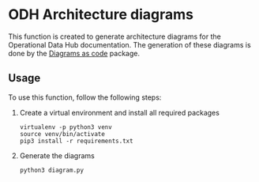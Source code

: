 # ODH Architecture diagrams

This function is created to generate architecture diagrams for the Operational Data Hub documentation. The generation
of these diagrams is done by the [Diagrams as code](https://diagrams.mingrammer.com/) package.

## Usage
To use this function, follow the following steps:
1.  Create a virtual environment and install all required packages
    ~~~
    virtualenv -p python3 venv
    source venv/bin/activate
    pip3 install -r requirements.txt
    ~~~
2.  Generate the diagrams
    ~~~
    python3 diagram.py
    ~~~
